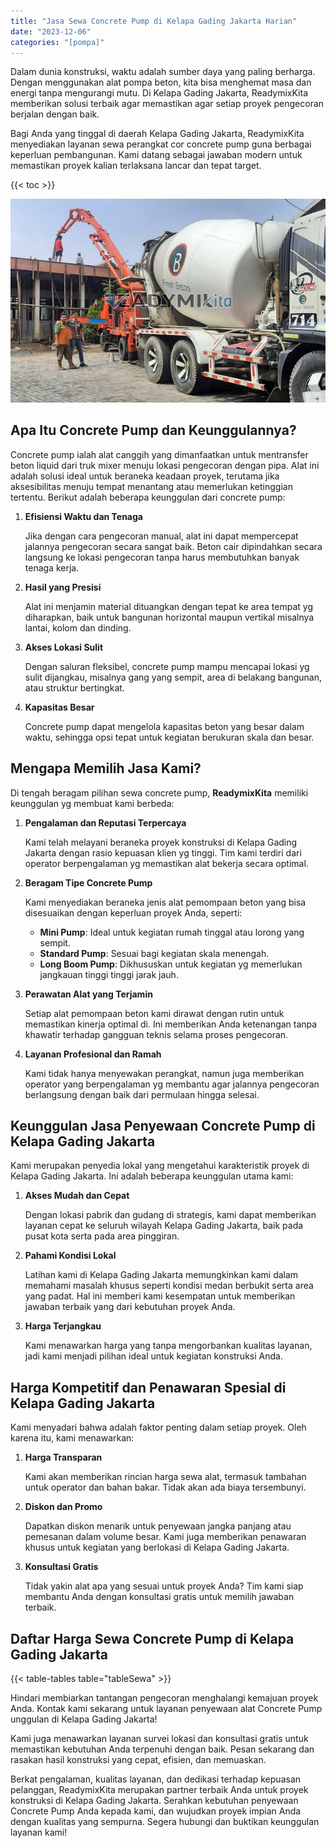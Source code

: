 ```yaml
---
title: "Jasa Sewa Concrete Pump di Kelapa Gading Jakarta Harian"
date: "2023-12-06"
categories: "[pompa]"
---
```


Dalam dunia konstruksi, waktu adalah sumber daya yang paling berharga. Dengan menggunakan alat pompa beton, kita bisa menghemat masa dan energi tanpa mengurangi mutu. Di Kelapa Gading Jakarta, ReadymixKita memberikan solusi terbaik agar memastikan agar setiap proyek pengecoran berjalan dengan baik.

Bagi Anda yang tinggal di daerah Kelapa Gading Jakarta, ReadymixKita menyediakan layanan sewa perangkat cor concrete pump guna berbagai keperluan pembangunan. Kami datang sebagai jawaban modern untuk memastikan proyek kalian terlaksana lancar dan tepat target.

{{< toc >}}

![Jasa Sewa Concrete Pump di Kelapa Gading Jakarta Harian](/images/pompa/sewa-pompa-18.jpg)

## Apa Itu Concrete Pump dan Keunggulannya?

Concrete pump ialah alat canggih yang dimanfaatkan untuk mentransfer beton liquid dari truk mixer menuju lokasi pengecoran dengan pipa. Alat ini adalah solusi ideal untuk beraneka keadaan proyek, terutama jika aksesibilitas menuju tempat menantang atau memerlukan ketinggian tertentu. Berikut adalah beberapa keunggulan dari concrete pump:

1. **Efisiensi Waktu dan Tenaga**

   Jika dengan cara pengecoran manual, alat ini dapat mempercepat jalannya pengecoran secara sangat baik. Beton cair dipindahkan secara langsung ke lokasi pengecoran tanpa harus membutuhkan banyak tenaga kerja.

2. **Hasil yang Presisi**

   Alat ini menjamin material dituangkan dengan tepat ke area tempat yg diharapkan, baik untuk bangunan horizontal maupun vertikal misalnya lantai, kolom dan dinding.

3. **Akses Lokasi Sulit**

   Dengan saluran fleksibel, concrete pump mampu mencapai lokasi yg sulit dijangkau, misalnya gang yang sempit, area di belakang bangunan, atau struktur bertingkat.

4. **Kapasitas Besar**

   Concrete pump dapat mengelola kapasitas beton yang besar dalam waktu, sehingga opsi tepat untuk kegiatan berukuran skala dan besar.

## Mengapa Memilih Jasa Kami?

Di tengah beragam pilihan sewa concrete pump, **ReadymixKita** memiliki keunggulan yg membuat kami berbeda:

1. **Pengalaman dan Reputasi Terpercaya**

   Kami telah melayani beraneka proyek konstruksi di Kelapa Gading Jakarta dengan rasio kepuasan klien yg tinggi. Tim kami terdiri dari operator berpengalaman yg memastikan alat bekerja secara optimal.

2. **Beragam Tipe Concrete Pump**

   Kami menyediakan beraneka jenis alat pemompaan beton yang bisa disesuaikan dengan keperluan proyek Anda, seperti:
   - **Mini Pump**: Ideal untuk kegiatan rumah tinggal atau lorong yang sempit.
   - **Standard Pump**: Sesuai bagi kegiatan skala menengah.
   - **Long Boom Pump**: Dikhususkan untuk kegiatan yg memerlukan jangkauan tinggi tinggi jarak jauh.

3. **Perawatan Alat yang Terjamin**

   Setiap alat pemompaan beton kami dirawat dengan rutin untuk memastikan kinerja optimal di. Ini memberikan Anda ketenangan tanpa khawatir terhadap gangguan teknis selama proses pengecoran.

4. **Layanan Profesional dan Ramah**

   Kami tidak hanya menyewakan perangkat, namun juga memberikan operator yang berpengalaman yg membantu agar jalannya pengecoran berlangsung dengan baik dari permulaan hingga selesai.

## Keunggulan Jasa Penyewaan Concrete Pump di Kelapa Gading Jakarta

Kami merupakan penyedia lokal yang mengetahui karakteristik proyek di Kelapa Gading Jakarta. Ini adalah beberapa keunggulan utama kami:

1. **Akses Mudah dan Cepat**

   Dengan lokasi pabrik dan gudang di strategis, kami dapat memberikan layanan cepat ke seluruh wilayah Kelapa Gading Jakarta, baik pada pusat kota serta pada area pinggiran.

2. **Pahami Kondisi Lokal**

   Latihan kami di Kelapa Gading Jakarta memungkinkan kami dalam memahami masalah khusus seperti kondisi medan berbukit serta area yang padat. Hal ini memberi kami kesempatan untuk memberikan jawaban terbaik yang dari kebutuhan proyek Anda.

3. **Harga Terjangkau**

   Kami menawarkan harga yang tanpa mengorbankan kualitas layanan, jadi kami menjadi pilihan ideal untuk kegiatan konstruksi Anda.

## Harga Kompetitif dan Penawaran Spesial di Kelapa Gading Jakarta

Kami menyadari bahwa adalah faktor penting dalam setiap proyek. Oleh karena itu, kami menawarkan:

1. **Harga Transparan**

   Kami akan memberikan rincian harga sewa alat, termasuk tambahan untuk operator dan bahan bakar. Tidak akan ada biaya tersembunyi.

2. **Diskon dan Promo**

   Dapatkan diskon menarik untuk penyewaan jangka panjang atau pemesanan dalam volume besar. Kami juga memberikan penawaran khusus untuk kegiatan yang berlokasi di Kelapa Gading Jakarta.

3. **Konsultasi Gratis**

   Tidak yakin alat apa yang sesuai untuk proyek Anda? Tim kami siap membantu Anda dengan konsultasi gratis untuk memilih jawaban terbaik.

## Daftar Harga Sewa Concrete Pump di Kelapa Gading Jakarta

{{< table-tables table="tableSewa" >}}

Hindari membiarkan tantangan pengecoran menghalangi kemajuan proyek Anda. Kontak kami sekarang untuk layanan penyewaan alat Concrete Pump unggulan di Kelapa Gading Jakarta!

Kami juga menawarkan layanan survei lokasi dan konsultasi gratis untuk memastikan kebutuhan Anda terpenuhi dengan baik. Pesan sekarang dan rasakan hasil konstruksi yang cepat, efisien, dan memuaskan.

Berkat pengalaman, kualitas layanan, dan dedikasi terhadap kepuasan pelanggan, ReadymixKita merupakan partner terbaik Anda untuk proyek konstruksi di Kelapa Gading Jakarta. Serahkan kebutuhan penyewaan Concrete Pump Anda kepada kami, dan wujudkan proyek impian Anda dengan kualitas yang sempurna. Segera hubungi dan buktikan keunggulan layanan kami!